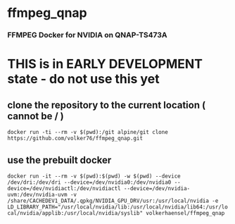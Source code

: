 # ffmpeg_qnap
### FFMPEG Docker for NVIDIA on QNAP-TS473A

# **THIS is in EARLY DEVELOPMENT state - do not use this yet**

## clone the repository to the current location ( cannot be / )
`docker run -ti --rm -v $(pwd):/git alpine/git clone https://github.com/volker76/ffmpeg_qnap.git`

## use the prebuilt docker
`docker run -it --rm -v $(pwd):$(pwd) -w $(pwd) --device /dev/dri:/dev/dri --device=/dev/nvidia0:/dev/nvidia0 --device=/dev/nvidiactl:/dev/nvidiactl --device=/dev/nvidia-uvm:/dev/nvidia-uvm -v /share/CACHEDEV1_DATA/.qpkg/NVIDIA_GPU_DRV/usr:/usr/local/nvidia -e LD_LIBRARY_PATH="/usr/local/nvidia/lib:/usr/local/nvidia/lib64:/usr/local/nvidia/applib:/usr/local/nvidia/syslib" volkerhaensel/ffmpeg_qnap`

